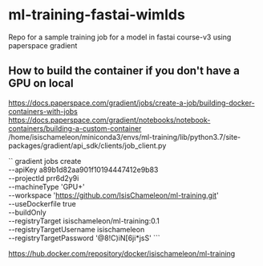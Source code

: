 # ml-training-fastai-wimlds
Repo for a sample training job for a model in fastai course-v3 using paperspace gradient


## How to build the container if you don't have a GPU on local

https://docs.paperspace.com/gradient/jobs/create-a-job/building-docker-containers-with-jobs
https://docs.paperspace.com/gradient/notebooks/notebook-containers/building-a-custom-container
/home/isischameleon/miniconda3/envs/ml-training/lib/python3.7/site-packages/gradient/api_sdk/clients/job_client.py


``  gradient jobs create \
        --apiKey a89b1d82aa901f10194447412e9b83 \
        --projectId prr6d2y9i \
        --machineType 'GPU+' \
        --workspace 'https://github.com/IsisChameleon/ml-training.git' \
        --useDockerfile true \
        --buildOnly   \
        --registryTarget isischameleon/ml-training:0.1 \
        --registryTargetUsername isischameleon \
        --registryTargetPassword '@8!C)iN[6ji*jsS' ```

https://hub.docker.com/repository/docker/isischameleon/ml-training
